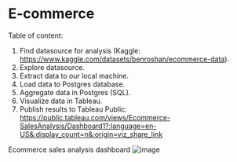 # E-commerce

Table of content:

1. Find datasource for analysis (Kaggle: https://www.kaggle.com/datasets/benroshan/ecommerce-data).
2. Explore datasource.
3. Extract data to our local machine.
4. Load data to Postgres database.
5. Aggregate data in Postgres (SQL).
6. Visualize data in Tableau.
7. Publish results to Tableau Public: 
   https://public.tableau.com/views/Ecommerce-SalesAnalysis/Dashboard1?:language=en-US&:display_count=n&:origin=viz_share_link

Ecommerce sales analysis dashboard
![image](https://user-images.githubusercontent.com/107886187/179892661-9d6c3b1e-f86b-487b-b042-922807ebec75.png)
